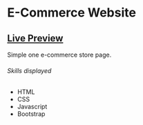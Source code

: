 # E-Commerce Website

## <a href="https://brodeed.github.io/e-commerce_website/">Live Preview</a><br>

Simple one e-commerce store page.

###### Skills displayed

- HTML
- CSS
- Javascript
- Bootstrap
